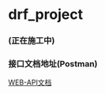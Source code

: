 # drf_project

### __(正在施工中)__

### 接口文档地址(Postman)

[WEB-API文档](https://documenter.getpostman.com/view/26268367/2s93mByKnS)
